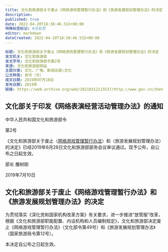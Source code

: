 ```yaml
---
title: 文化和旅游部关于废止《网络游戏管理暂行办法》和《旅游发展规划管理办法》的决定
description:
published: true
date: 2022-04-20T18:38:46.532+08:00
特殊标签标记: #无标签
editor: markdown
dateCreated: 2022-04-20T18:38:46.532+08:00
---
```


```YAML
标题: 文化和旅游部关于废止《网络游戏管理暂行办法》和《旅游发展规划管理办法》的决定
发文机关: 文化和旅游部
发文字号: 文化和旅游部令第2号
来源: 文化和旅游部网站
主题分类: 文化、广电、新闻出版\文化
公文种类: 命令（令）
成文日期: 2019年07月10日
发布日期: 2019年
链接: https://web.archive.org/web/20210312115537/http://www.gov.cn/zhengce/zhengceku/2019-12/02/content_5457656.htm
```

## 文化部关于印发《网络表演经营活动管理办法》的通知

中华人民共和国文化和旅游部令

第2号

《文化和旅游部关于废止〈[网络游戏管理暂行办法](/rule/文化部/网络游戏管理暂行办法.md)〉和〈旅游发展规划管理办法〉的决定》已经2019年6月28日文化和旅游部部务会议审议通过。现予公布，自公布之日起生效。

部长 雒树刚

2019年7月10日

## 文化和旅游部关于废止《网络游戏管理暂行办法》和《旅游发展规划管理办法》的决定

为贯彻落实《深化党和国家机构改革方案》有关要求，进一步推进“放管服”改革，根据《文化和旅游部职能配置、内设机构和人员编制规定》，文化和旅游部决定废止《网络游戏管理暂行办法》（文化部令第49号）和《旅游发展规划管理办法》（国家旅游局令第12号）。

本决定自公布之日起生效。
